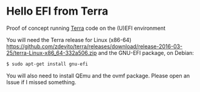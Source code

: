 Hello EFI from Terra
====================

Proof of concept running [Terra](http://terralang.org/) code on the (U)EFI environment

You will need the Terra release for Linux (x86-64) https://github.com/zdevito/terra/releases/download/release-2016-03-25/terra-Linux-x86_64-332a506.zip and the GNU-EFI package, on Debian:

```bash
$ sudo apt-get install gnu-efi
```

You will also need to install QEmu and the ovmf package. Please open an Issue if I missed something.
